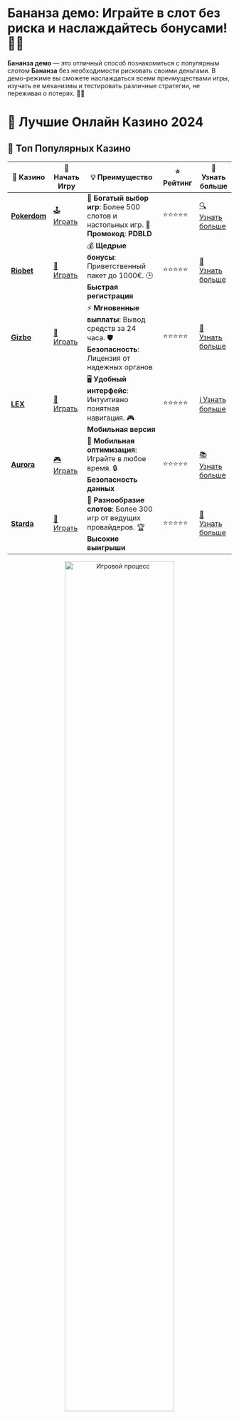 # **Бананза демо**: Играйте в слот без риска и наслаждайтесь бонусами! 🍌🎰

**Бананза демо** — это отличный способ познакомиться с популярным слотом **Бананза** без необходимости рисковать своими деньгами. В демо-режиме вы сможете наслаждаться всеми преимуществами игры, изучать ее механизмы и тестировать различные стратегии, не переживая о потерях. 🍍🍉

# 🎰 Лучшие Онлайн Казино 2024

## 🌟 Топ Популярных Казино

| 🎲 **Казино** | 🔗 **Начать Игру** | 💡 **Преимущество** | ⭐ **Рейтинг** | 🔗 **Узнать больше** |
|--------------|---------------------|---------------------|----------------|----------------------|
| [**Pokerdom**](https://brandplay.link/4k77v2yx) | [🕹️ Играть](https://brandplay.link/4k77v2yx) | 🎉 **Богатый выбор игр**: Более 500 слотов и настольных игр. 🎁 **Промокод**: **PDBLD** | ⭐⭐⭐⭐⭐ | [🔍 Узнать больше](https://brandplay.link/4k77v2yx) |
| [**Riobet**](https://brandplay.link/7xBLTPyj) | [🎰 Играть](https://brandplay.link/7xBLTPyj) | 💰 **Щедрые бонусы**: Приветственный пакет до 1000€. 🕒 **Быстрая регистрация** | ⭐⭐⭐⭐⭐ | [📖 Узнать больше](https://brandplay.link/7xBLTPyj) |
| [**Gizbo**](https://brandplay.link/bprXw4YV) | [🎲 Играть](https://brandplay.link/bprXw4YV) | ⚡ **Мгновенные выплаты**: Вывод средств за 24 часа. 🛡️ **Безопасность**: Лицензия от надежных органов | ⭐⭐⭐⭐⭐ | [📝 Узнать больше](https://brandplay.link/bprXw4YV) |
| [**LEX**](https://brandplay.link/zW4hdDFV) | [🤑 Играть](https://brandplay.link/zW4hdDFV) | 🖥️ **Удобный интерфейс**: Интуитивно понятная навигация. 🎮 **Мобильная версия** | ⭐⭐⭐⭐⭐ | [ℹ️ Узнать больше](https://brandplay.link/zW4hdDFV) |
| [**Aurora**](https://10trafic-stat2.com/click/668546556bcc6313411604bd/6766/13032/subaccount) | [🎮 Играть](https://10trafic-stat2.com/click/668546556bcc6313411604bd/6766/13032/subaccount) | 📱 **Мобильная оптимизация**: Играйте в любое время. 🔒 **Безопасность данных** | ⭐⭐⭐⭐⭐ | [📚 Узнать больше](https://10trafic-stat2.com/click/668546556bcc6313411604bd/6766/13032/subaccount) |
| [**Starda**](https://brandplay.link/fB7xwRFL) | [🎯 Играть](https://brandplay.link/fB7xwRFL) | 🎰 **Разнообразие слотов**: Более 300 игр от ведущих провайдеров. 🏆 **Высокие выигрыши** | ⭐⭐⭐⭐⭐ | [🔎 Узнать больше](https://brandplay.link/fB7xwRFL) |

<div align="center">
    <img src="https://i.pinimg.com/originals/87/9e/b9/879eb9354dd0699582408b68f2e253b2.gif" alt="Игровой процесс" width="70%">
</div>

## 💎 Лучшие Бонусы и Акции

| 🎲 **Казино** | 🔗 **Начать Игру** | 💡 **Преимущество** | ⭐ **Рейтинг** | 🔗 **Узнать больше** |
|--------------|---------------------|---------------------|----------------|----------------------|
| [**Kometa**](https://brandplay.link/8ZymQJV8) | [🎰 Играть](https://brandplay.link/8ZymQJV8) | 🎁 **Эксклюзивные бонусы**: Регулярные акции и промо. 🔄 **Программы лояльности** | ⭐⭐⭐⭐☆ | [🔍 Узнать больше](https://brandplay.link/8ZymQJV8) |
| [**R7**](https://brandplay.link/bMd3Yjsw) | [🕹️ Играть](https://brandplay.link/bMd3Yjsw) | 🕒 **Круглосуточная поддержка**: Всегда на связи. 💸 **Высокие лимиты** | ⭐⭐⭐⭐☆ | [📖 Узнать больше](https://brandplay.link/bMd3Yjsw) |
| [**7K**](https://brandplay.link/BvQyFShp) | [🎲 Играть](https://brandplay.link/BvQyFShp) | 🌟 **Эксклюзивные бонусы**: Только для VIP игроков. 🎉 **Сезонные акции** | ⭐⭐⭐⭐☆ | [📝 Узнать больше](https://brandplay.link/BvQyFShp) |
| [**Kent**](https://brandplay.link/Fv2WP3js) | [🤑 Играть](https://brandplay.link/Fv2WP3js) | 📈 **Высокий RTP**: Более 98%. 💼 **Профессиональная поддержка** | ⭐⭐⭐⭐☆ | [ℹ️ Узнать больше](https://brandplay.link/Fv2WP3js) |
| [**1Xslots**](https://brandplay.link/hSB1khtr) | [🎮 Играть](https://brandplay.link/hSB1khtr) | 🎉 **Множество акций**: Еженедельные бонусы и турниры. 🛡️ **Безопасность** | ⭐⭐⭐⭐☆ | [📚 Узнать больше](https://brandplay.link/hSB1khtr) |
| [**Gama**](https://brandplay.link/j6NMKsDz) | [🎯 Играть](https://brandplay.link/j6NMKsDz) | 🔍 **Интуитивный интерфейс**: Легкость использования. 🏅 **Престижные турниры** | ⭐⭐⭐⭐☆ | [🔎 Узнать больше](https://brandplay.link/j6NMKsDz) |

<div align="center">
    <img src="https://i.pinimg.com/originals/87/9e/b9/879eb9354dd0699582408b68f2e253b2.gif" alt="Игровой процесс" width="70%">
</div>

## 🚀 Быстрые Выигрыши и Поддержка

| 🎲 **Казино** | 🔗 **Начать Игру** | 💡 **Преимущество** | ⭐ **Рейтинг** | 🔗 **Узнать больше** |
|--------------|---------------------|---------------------|----------------|----------------------|
| [**Onion**](https://brandplay.link/zBGRVpQ9) | [🎰 Играть](https://brandplay.link/zBGRVpQ9) | 🤑 **Низкие ставки**: Идеально для начинающих. 🔄 **Быстрые выводы** | ⭐⭐⭐⭐☆ | [🔍 Узнать больше](https://brandplay.link/zBGRVpQ9) |
| [**Чемпион**](https://temon-gter.cfd/go/lRq?p80412p304504pcc44t17455) | [🕹️ Играть](https://temon-gter.cfd/go/lRq?p80412p304504pcc44t17455) | 🏅 **Лояльная программа**: Награды за активность. 🎁 **Ежемесячные бонусы** | ⭐⭐⭐⭐☆ | [📖 Узнать больше](https://temon-gter.cfd/go/lRq?p80412p304504pcc44t17455) |
| [**Vavada**](https://vavadapartner.pro/?promo=ea5c9275-6854-4505-94fc-95ab18221945-linkb2) | [🎲 Играть](https://vavadapartner.pro/?promo=ea5c9275-6854-4505-94fc-95ab18221945-linkb2) | 🚀 **Быстрая регистрация**: Начните играть мгновенно. 🔐 **Безопасные транзакции** | ⭐⭐⭐⭐☆ | [📝 Узнать больше](https://vavadapartner.pro/?promo=ea5c9275-6854-4505-94fc-95ab18221945-linkb2) |
| [**Friends**](https://gofriends.kim/linkb2) | [🤑 Играть](https://gofriends.kim/linkb2) | 🤝 **Социальные игры**: Играйте с друзьями. 🌐 **Мультиплатформенность** | ⭐⭐⭐⭐☆ | [ℹ️ Узнать больше](https://gofriends.kim/linkb2) |
| [**1WIN**](https://brandplay.link/smXVpBbG) | [🎮 Играть](https://brandplay.link/smXVpBbG) | 🏆 **Спортивные ставки**: Широкий выбор видов спорта. 💵 **Высокие коэффициенты** | ⭐⭐⭐⭐☆ | [📚 Узнать больше](https://brandplay.link/smXVpBbG) |
| [**Drip**](https://drp-ircp01.com/c07e6a3db) | [🎯 Играть](https://drp-ircp01.com/c07e6a3db) | 🌐 **Инновационные игры**: Новейшие игровые технологии. 🛡️ **Высокая безопасность** | ⭐⭐⭐⭐☆ | [🔎 Узнать больше](https://drp-ircp01.com/c07e6a3db) |
| [**JoyCasino**](https://rpc30.call2me.pro/?/ru/registration?apkpop=0&partner=p24970p3291217pc98f) | [🎰 Играть](https://rpc30.call2me.pro/?/ru/registration?apkpop=0&partner=p24970p3291217pc98f) | 🎁 **Приятные бонусы**: Ежедневные акции и подарки. 🕹️ **Разнообразие игр** | ⭐⭐⭐⭐☆ | [🔍 Узнать больше](https://rpc30.call2me.pro/?/ru/registration?apkpop=0&partner=p24970p3291217pc98f) |

<div align="center">
    <img src="https://i.pinimg.com/originals/87/9e/b9/879eb9354dd0699582408b68f2e253b2.gif" alt="Игровой процесс" width="70%">
</div>
---

✨ **Выбирайте лучшее казино для себя и наслаждайтесь игрой! Удачи!** ✨
![Бананза демо](https://i.pinimg.com/originals/a9/29/6e/a9296ea1cf6a7c20a985e593451f0323.png)

**Бананза демо** — это прекрасная возможность для игроков любого уровня ознакомиться с игрой, исследовать бонусные функции и по-настоящему насладиться игровым процессом. Игра на виртуальные деньги позволяет избежать финансовых рисков и получить массу удовольствия от процесса.

### Преимущества игры в **Бананза демо** 🍇🍓

1. **Без финансовых рисков**  
   Играя в демо-режиме, вы не рискуете своими реальными деньгами. Это идеальный способ для новичков попробовать игру и для опытных игроков протестировать новые стратегии.

2. **Отлично для новичков**  
   Если вы только начинаете свой путь в мире онлайн-слотов, демо-режим даст вам возможность без спешки разобраться в механизмах игры и научиться, как выигрывать на **Бананза**.

3. **Тестирование стратегий**  
   Для опытных игроков демо-режим — это отличный способ опробовать новые стратегии ставок и изучить, как активируются бонусные функции, без угрозы потерять деньги.

4. **Веселая и динамичная игра**  
   **Бананза** — это слот с яркими символами и интересными бонусами. В нем вас ждут множители, бесплатные спины и другие фишки, которые делают игровой процесс захватывающим.

### Как играть в **Бананза демо**?

1. **Выберите казино с демо-режимом для Бананза**  
   Найдите онлайн-казино, которое предлагает демо-режим для слота **Бананза**. Многие платформы предлагают бесплатные версии популярных игр, и это отличный шанс начать играть без финансовых рисков.

2. **Регистрация и пополнение счета**  
   В некоторых казино для игры в демо-режиме не требуется регистрация, но в других случаях вам нужно будет создать аккаунт. Это не займет много времени и усилий.

3. **Запустите слот и выберите ставку**  
   После того как вы выбрали казино, просто выберите слот **Бананза** и начните крутить барабаны. Помните, что в демо-режиме ставка будет виртуальной, и вам не нужно беспокоиться о потере денег.

4. **Используйте бонусные функции**  
   В игре присутствуют различные бонусы, такие как бесплатные спины и множители, которые могут значительно увеличить ваши шансы на крупные выигрыши.

### Преимущества **Бананза демо** для игроков 🍍🍒

1. **Безопасность и отсутствие риска**  
   Игра в демо-режиме позволяет вам исследовать все аспекты игры без финансовых последствий. Это идеальный способ для начинающих игроков попробовать свои силы в слотах.

2. **Идеально для экспериментов**  
   Вы можете использовать демо-режим, чтобы попробовать различные стратегии ставок и увидеть, как работает слот, прежде чем начать играть на реальные деньги.

3. **Доступность бонусов**  
   В демо-режиме все бонусные функции остаются активными, что позволяет вам протестировать фриспины, множители и другие возможности для увеличения выигрыша.

4. **Веселая и захватывающая игра**  
   Слот **Бананза** с яркими фруктами, веселыми анимациями и множеством выигрышей создан для того, чтобы приносить удовольствие каждому игроку. Погрузитесь в эту атмосферу и получайте максимум удовольствия от игры.

### Почему стоит выбрать **Бананза демо**?

- **Без рисков для вашего бюджета**: Играйте без необходимости тратить реальные деньги.
- **Бонусные функции**: Бесплатные спины, множители и другие бонусы делают игру еще более интересной и прибыльной.
- **Доступность для всех**: Играйте в любое время и в любом месте, без необходимости регистрироваться или пополнять счет.
- **Веселая атмосфера**: Яркие символы фруктов и динамичные бонусы делают слот незабываемо увлекательным.

### Где найти **Бананза демо**?

Вы можете найти **Бананза демо** на многих онлайн-казино, которые предлагают демо-версии слотов. Большинство крупных платформ предоставляют доступ к играм от известных провайдеров, таких как Pragmatic Play, и **Бананза** не исключение.

### Заключение

**Бананза демо** — это отличный способ познакомиться с этим увлекательным слотом без риска потерять реальные деньги. 🍒🎉

Используйте демо-режим, чтобы насладиться игрой, протестировать стратегии и получить удовольствие от множества бонусов, которые предлагает **Бананза**! 🍌🍇
